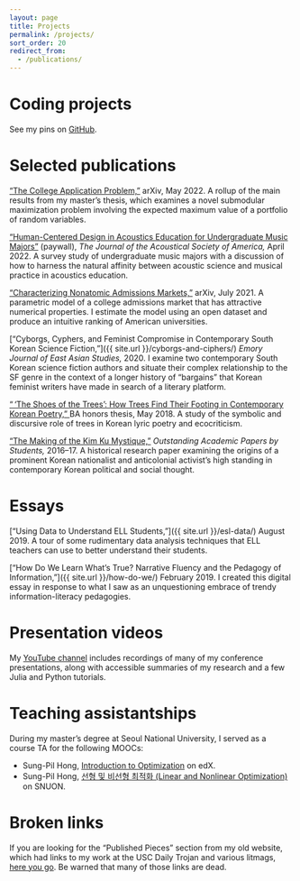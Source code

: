 ```yaml
---
layout: page
title: Projects
permalink: /projects/
sort_order: 20
redirect_from:
  - /publications/
---
```


<!--
Redirect above is because I used to have separate pages for
projects and publications.
-->

# Coding projects

See my pins on [GitHub](https://github.com/maxkapur).

# Selected publications

[“The College Application Problem,”](https://arxiv.org/abs/2205.01869) arXiv, May 2022. A rollup of the main results from my master’s thesis, which examines a novel submodular maximization problem involving the expected maximum value of a portfolio of random variables.

[“Human-Centered Design in Acoustics Education for Undergraduate Music Majors”](https://asa.scitation.org/doi/abs/10.1121/10.0010043) (paywall), *The Journal of the Acoustical Society of America,* April 2022. A survey study of undergraduate music majors with a discussion of how to harness the natural affinity between acoustic science and musical practice in acoustics education.

[“Characterizing Nonatomic Admissions Markets,”](https://arxiv.org/abs/2107.01340) arXiv, July 2021. A parametric model of a college admissions market that has attractive numerical properties. I estimate the model using an open dataset and produce an intuitive ranking of American universities.

[“Cyborgs, Cyphers, and Feminist Compromise in Contemporary South Korean Science Fiction,”]({{ site.url }}/cyborgs-and-ciphers/) *Emory Journal of East Asian Studies,* 2020. I examine two contemporary South Korean science fiction authors and situate their complex relationship to the SF genre in the context of a longer history of &ldquo;bargains&rdquo; that Korean feminist writers have made in search of a literary platform.

<a href="mailto:max@maxkapur.com?subject=Can you send me a copy of your undergraduate thesis&body=I heard that it has many embedded images and is hard to host online">
“&#x202F;‘The Shoes of the Trees’: How Trees Find Their Footing in Contemporary Korean Poetry,”
</a>
BA honors thesis, May 2018. A study of the symbolic and discursive role of trees in Korean lyric poetry and ecocriticism.

[“The Making of the Kim Ku Mystique,”](https://www.scribd.com/document/364446649/OAPS-2016-2017) *Outstanding Academic Papers by Students,* 2016&ndash;17. A historical research paper examining the origins of a prominent Korean nationalist and anticolonial activist’s high standing in contemporary Korean political and social thought.

# Essays

[“Using Data to Understand ELL Students,”]({{ site.url }}/esl-data/) August 2019. A tour of some rudimentary data analysis techniques that ELL teachers can use to better understand their students.

[“How Do We Learn What’s True? Narrative Fluency and the Pedagogy of Information,”]({{ site.url }}/how-do-we/) February 2019. I created this digital essay in response to what I saw as an unquestioning embrace of trendy information-literacy pedagogies.

# Presentation videos

My [YouTube channel](https://www.youtube.com/maxkapur) includes recordings of many of my conference presentations, along with accessible summaries of my research and a few Julia and Python tutorials.

# Teaching assistantships

During my master’s degree at Seoul National University, I served as a course TA for the following MOOCs:

- Sung-Pil Hong, [Introduction to Optimization](https://www.edx.org/course/introduction-to-optimization) on edX.
- Sung-Pil Hong, [선형 및 비선형 최적화 (Linear and Nonlinear Optimization)](https://etl.snu.ac.kr/courses/630f4b716b3fac204b3e4a98) on SNUON.

# Broken links

If you are looking for the “Published Pieces” section from my old website, which had links to my work at the USC Daily Trojan and various litmags, [here you go](https://illusionslopes.blogspot.com/p/published-pieces.html). Be warned that many of those links are dead.
